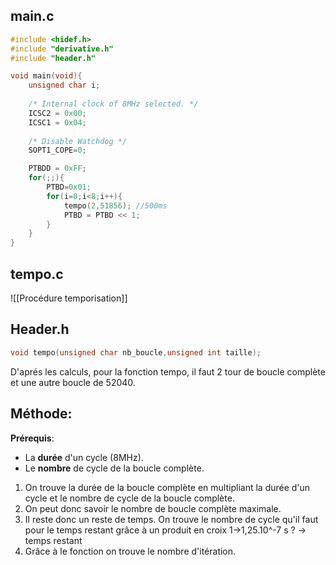 ## main.c
```c
#include <hidef.h>
#include "derivative.h"
#include "header.h"

void main(void){
	unsigned char i;
	
	/* Internal clock of 8MHz selected. */
	ICSC2 = 0x00;
	ICSC1 = 0x04;
	
	/* Disable Watchdog */
	SOPT1_COPE=0; 

	PTBDD = 0xFF;
	for(;;){
		PTBD=0x01;
		for(i=0;i<8;i++){
			tempo(2,51856); //500ms
			PTBD = PTBD << 1;
		}
	}
}
```

## tempo.c
![[Procédure temporisation]]

## Header.h
```c
void tempo(unsigned char nb_boucle,unsigned int taille);
```

D'aprés les calculs, pour la fonction tempo, il faut 2 tour de boucle complète et une autre boucle de 52040.

## Méthode:
**Prérequis**: 
- La **durée** d'un cycle (8MHz).
- Le **nombre** de cycle de la boucle complète.

1) On trouve la durée de la boucle complète en multipliant la durée d'un cycle et le nombre de cycle de la boucle complète. 
2) On peut donc savoir le nombre de boucle complète maximale.
3) Il reste donc un reste de temps. On trouve le nombre de cycle qu'il faut pour le temps restant grâce à un produit en croix
	1->1,25.10^-7 s
	? -> temps restant
4) Grâce à le fonction on trouve le nombre d'itération. 

